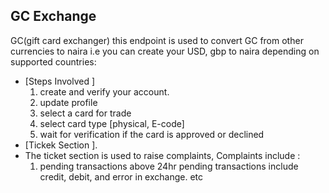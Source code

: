 

## GC Exchange


GC(gift card exchanger) this endpoint is used to convert GC from other currencies to naira i.e you can create your USD, gbp to naira depending on supported countries:

- [Steps Involved ]
  1. create and verify your account.
  2. update profile
  3. select a card for trade
  4. select card type [physical, E-code]
  5. wait for verification if the card is approved or declined
- [Tickek Section ].
- The ticket section is used to raise complaints, Complaints include :
  1. pending transactions above 24hr
     pending transactions include credit, debit, and error in exchange. etc

